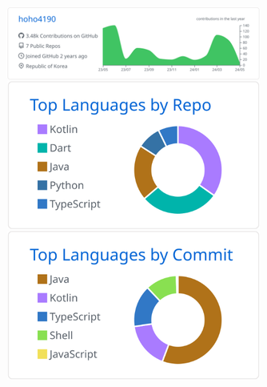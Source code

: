 
<div align=center>

  <picture>
    <source
      media="(prefers-color-scheme: dark)"
      srcset="https://raw.githubusercontent.com/hoho4190/hoho4190/main/profile-summary-card-output/github_dark/0-profile-details.svg"
    />
    <img
      alt="github contribution grid snake animation"
      src="https://raw.githubusercontent.com/hoho4190/hoho4190/main/profile-summary-card-output/github/0-profile-details.svg"
    />
  </picture>

  <picture>
    <source
      media="(prefers-color-scheme: dark)"
      srcset="https://raw.githubusercontent.com/hoho4190/hoho4190/main/profile-summary-card-output/github_dark/1-repos-per-language.svg"
    />
    <img
      alt="github contribution grid snake animation"
      src="https://raw.githubusercontent.com/hoho4190/hoho4190/main/profile-summary-card-output/github/1-repos-per-language.svg"
    />
  </picture>
  <picture>
    <source
      media="(prefers-color-scheme: dark)"
      srcset="https://raw.githubusercontent.com/hoho4190/hoho4190/main/profile-summary-card-output/github_dark/2-most-commit-language.svg"
    />
    <img
      alt="github contribution grid snake animation"
      src="https://raw.githubusercontent.com/hoho4190/hoho4190/main/profile-summary-card-output/github/2-most-commit-language.svg"
    />
  </picture>

</div>
